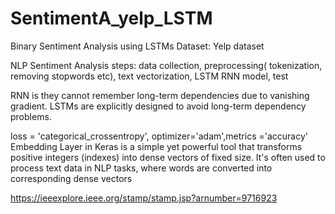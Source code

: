 # SentimentA_yelp_LSTM

Binary Sentiment Analysis using LSTMs
Dataset: Yelp dataset

NLP Sentiment Analysis steps:
data collection, preprocessing( tokenization, removing stopwords etc), text vectorization, LSTM RNN model, test

RNN is they cannot remember long-term dependencies due to vanishing gradient. LSTMs are explicitly designed to avoid long-term dependency problems.

loss = 'categorical_crossentropy', optimizer='adam',metrics ='accuracy'
Embedding Layer in Keras is a simple yet powerful tool that transforms positive integers (indexes) into dense vectors of fixed size. It's often used to process text data in NLP tasks, where words are converted into corresponding dense vectors

https://ieeexplore.ieee.org/stamp/stamp.jsp?arnumber=9716923
